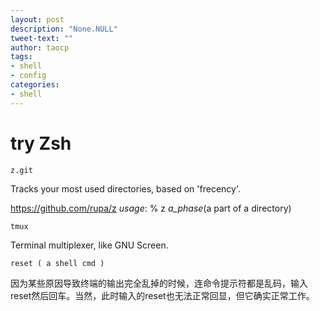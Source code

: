 ```yaml
---
layout: post
description: "None.NULL"
tweet-text: ""
author: taocp
tags:
- shell
- config
categories:
- shell
---
```

try Zsh 
=======


    z.git 
Tracks your most used directories, based on 'frecency'.
    
   https://github.com/rupa/z     *usage*:   % z _a_phase_(a part of a directory) 

    tmux 
Terminal multiplexer, like GNU Screen.

    reset ( a shell cmd )
因为某些原因导致终端的输出完全乱掉的时候，连命令提示符都是乱码，输入reset然后回车。当然，此时输入的reset也无法正常回显，但它确实正常工作。
